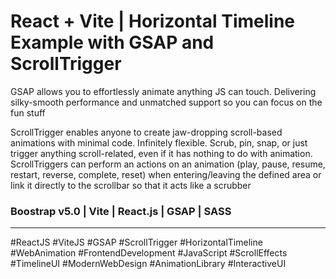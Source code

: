 # React + Vite | Horizontal Timeline Example with GSAP and ScrollTrigger

GSAP allows you to effortlessly animate anything JS can touch.
Delivering silky-smooth performance and unmatched support so you can
focus on the fun stuff

ScrollTrigger enables anyone to create jaw-dropping scroll-based animations with minimal code. Infinitely flexible. Scrub, pin, snap, or just trigger anything scroll-related, even if it has nothing to do with animation. ScrollTriggers can perform an actions on an animation (play, pause, resume, restart, reverse, complete, reset) when entering/leaving the defined area or link it directly to the scrollbar so that it acts like a scrubber

### Boostrap v5.0 | Vite | React.js | GSAP | SASS

---

#ReactJS
#ViteJS
#GSAP
#ScrollTrigger
#HorizontalTimeline
#WebAnimation
#FrontendDevelopment
#JavaScript
#ScrollEffects
#TimelineUI
#ModernWebDesign
#AnimationLibrary
#InteractiveUI
